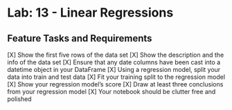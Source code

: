 # Lab: 13 - Linear Regressions

## Feature Tasks and Requirements

[X] Show the first five rows of the data set
[X] Show the description and the info of the data set
[X] Ensure that any date columns have been cast into a datetime object in your DataFrame
[X] Using a regression model, split your data into train and test data
[X] Fit your training split to the regression model
[X] Show your regression model’s score
[X] Draw at least three conclusions from your regression model
[X] Your notebook should be clutter free and polished
